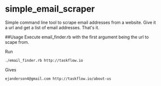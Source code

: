 simple_email_scraper
====================

Simple command line tool to scrape email addresses from a website. Give it a url and get a list of email addresses. That's it. 

##Usage
Execute email_finder.rb with the first argument being the url to scape from.

Run
```bash
./email_finder.rb http://taskflow.io
```
Gives
```bash
ejanderson4@gmail.com http://taskflow.io/about-us
```